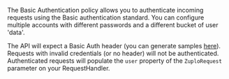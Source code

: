 The Basic Authentication policy allows you to authenticate incoming requests using the Basic authentication standard. You can configure multiple accounts with different passwords and a different bucket of user 'data'.

The API will expect a Basic Auth header (you can generate samples [here](https://www.debugbear.com/basic-auth-header-generator)<!-- -->). Requests with invalid credentials (or no header) will not be authenticated. Authenticated requests will populate the `user` property of the `ZuploRequest` parameter on your RequestHandler.
